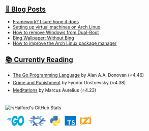 ## [📰 Blog Posts](https://www.rshalford.com/)
<!-- BLOG-POST-LIST:START -->
- [Framework? I sure hope it does](https://www.rshalford.com/blog/framework-i-sure-hope-it-does/)
- [Setting up virtual machines on Arch Linux](https://www.rshalford.com/blog/setting-up-virtual-machines-on-arch-linux/)
- [How to remove Windows from Dual-Boot](https://www.rshalford.com/blog/how-to-remove-windows-from-dual-boot/)
- [Bing Wallpaper: Without Bing](https://www.rshalford.com/blog/bing-wallpaper-without-bing/)
- [How to improve the Arch Linux package manager](https://www.rshalford.com/blog/how-to-improve-the-arch-linux-package-manager/)
<!-- BLOG-POST-LIST:END -->

## [📚 Currently Reading](https://www.goodreads.com/user/show/108397109-richard)
<!-- GOODREADS-LIST:START -->
- [The Go Programming Language](https://www.goodreads.com/review/show/4383348659?utm_medium=api&utm_source=rss) by Alan A.A. Donovan (⭐️4.46)
- [Crime and Punishment](https://www.goodreads.com/review/show/4383439531?utm_medium=api&utm_source=rss) by Fyodor Dostoevsky (⭐️4.38)
- [Meditations](https://www.goodreads.com/review/show/3650256187?utm_medium=api&utm_source=rss) by Marcus Aurelius (⭐️4.23)
<!-- GOODREADS-LIST:END -->

<br>

<div>

  <img align="center" alt="rsHalford's GitHub Stats" src="https://github-readme-stats.vercel.app/api?username=rsHalford&show_icons=true&hide_border=true&include_all_commits&count_private=true&theme=react" />

</div>

<br>

<div>
  <img align="center" hspace="5" alt="Go" height="32px" width="54" src="./assets/languages/go-logo.svg" />
  <img align="center" hspace="5" alt="Nix" height="32px" width="54" src="./assets/languages/nix-logo.svg" />
  <img align="center" hspace="5" alt="Python" height="32px" src="./assets/languages/python-logo.svg" />
  <img align="center" hspace="5" alt="TypeScript" height="30px" width="35px" src="./assets/languages/typescript-logo.svg" />
  <img align="center" hspace="5" alt="Zig" height="30px" width="35px" src="./assets/languages/zig-logo.svg" />
</div>
